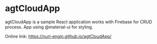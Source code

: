 # agtCloudApp
agtCloudApp is a sample React application works with Firebase for CRUD process.
App using @material-ui for styling.

Online link: https://nuri-engin.github.io/agtCloudApp/
